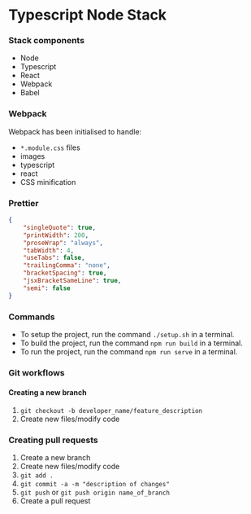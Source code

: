 # Typescript Node Stack

### Stack components

-   Node
-   Typescript
-   React
-   Webpack
-   Babel

### Webpack

Webpack has been initialised to handle:

-   `*.module.css` files
-   images
-   typescript
-   react
-   CSS minification

### Prettier

```json
{
    "singleQuote": true,
    "printWidth": 200,
    "proseWrap": "always",
    "tabWidth": 4,
    "useTabs": false,
    "trailingComma": "none",
    "bracketSpacing": true,
    "jsxBracketSameLine": true,
    "semi": false
}
```

### Commands

-   To setup the project, run the command `./setup.sh` in a terminal.
-   To build the project, run the command `npm run build` in a terminal.
-   To run the project, run the command `npm run serve` in a terminal.

### Git workflows

#### Creating a new branch

1. `git checkout -b developer_name/feature_description`
2. Create new files/modify code

### Creating pull requests

1. Create a new branch
2. Create new files/modify code
3. `git add .`
4. `git commit -a -m "description of changes"`
5. `git push` or `git push origin name_of_branch`
6. Create a pull request
